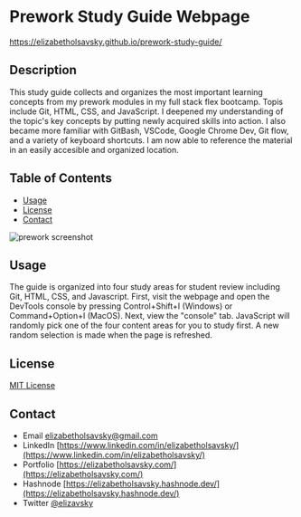# Prework Study Guide Webpage
https://elizabetholsavsky.github.io/prework-study-guide/

## Description

This study guide collects and organizes the most important learning concepts from my prework modules in my full stack flex bootcamp. Topis include Git, HTML, CSS, and JavaScript.  I deepened my understanding of the topic's key concepts by putting newly acquired skills into action. I also became more familiar with GitBash, VSCode, Google Chrome Dev, Git flow, and a variety of keyboard shortcuts. I am now able to reference the material in an easily accesible and organized location.

## Table of Contents
* [Usage](#usage)
* [License](#license)
* [Contact](#contact)

![prework screenshot](https://user-images.githubusercontent.com/116515976/224515641-f3414e88-fc1e-462e-9ab8-0e84be060917.png)

## Usage

The guide is organized into four study areas for student review including Git, HTML, CSS, and Javascript. First, visit the webpage and open the DevTools console by pressing Control+Shift+I (Windows) or Command+Option+I (MacOS). Next, view the "console" tab. JavaScript will randomly pick one of the four content areas for you to study first. A new random selection is made when the page is refreshed. 

## License
[MIT License](https://opensource.org/licenses/MIT)

## Contact
* Email elizabetholsavsky@gmail.com
* LinkedIn [https://www.linkedin.com/in/elizabetholsavsky/](https://www.linkedin.com/in/elizabetholsavsky/)
* Portfolio [https://elizabetholsavsky.com/](https://elizabetholsavsky.com/)
* Hashnode [https://elizabetholsavsky.hashnode.dev/](https://elizabetholsavsky.hashnode.dev/)
* Twitter [@elizavsky](https://twitter.com/home)

